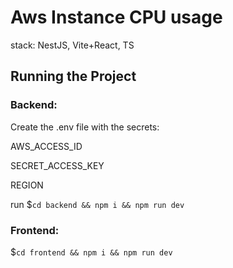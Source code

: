 
# Aws Instance CPU usage 

stack: NestJS, Vite+React, TS

## Running the Project
### Backend:
Create the .env file with the secrets: 

AWS_ACCESS_ID

SECRET_ACCESS_KEY

REGION

run
$``cd backend && npm i && npm run dev``

### Frontend: 
$``cd frontend && npm i && npm run dev``
